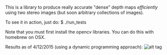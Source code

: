 This is a library to produce really accurate "dense" depth maps *efficiently*
using two stereo images (but soon arbitrary collections of images).

To see it in action, just do:
$ ./run_tests

Note that you must first install the opencv libraries. You can do this with
homebrew on OSX.

Results as of 4/12/2015 (using a dynamic programming approach):
![alt tag](http://i.imgur.com/qexurn3.jpg)

